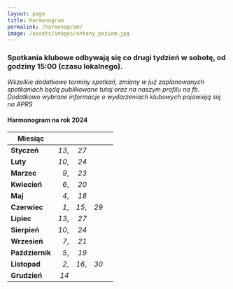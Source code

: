 ```yaml
---
layout: page
title: Harmonogram
permalink: /harmonogram/
image: /assets/images/anteny_poziom.jpg
---
```

### Spotkania klubowe odbywają się co drugi tydzień w sobotę, od godziny 15:00 (czasu lokalnego).


*Wszelkie dodatkowe terminy spotkań, zmiany w już zaplanowanych spotkaniach będą publikowane tutaj oraz na naszym profilu na fb.
Dodatkowo wybrane informacje o wydarzeniach klubowych pojawiają się na APRS*


#### Harmonogram na rok 2024

| **Miesiąc**       | | |  ||
|-----              |-----:|-----:|-----:|-----  |
| **Styczeń**       | *13*, | *27*  |      |       |
| **Luty**          | *10*, | *24*  |      |       |
| **Marzec**        | *9*,  | *23*  |      |       |
| **Kwiecień**      | *6*,  | *20*  |      |       |
| **Maj**           | *4*,  | *18*  |      |       |
| **Czerwiec**      | *1*,  | *15*, | *29* |       |
| **Lipiec**        | *13*, | *27*  |      |       |
| **Sierpień**      | *10*, | *24*  |      |       |
| **Wrzesień**      | *7*,  | *21*  |      |       |
| **Październik**   | *5*,  | *19*  |      |       |
| **Listopad**      | *2*,  | *16*, | *30* |       |
| **Grudzień**      | *14*  |       |      |       |



